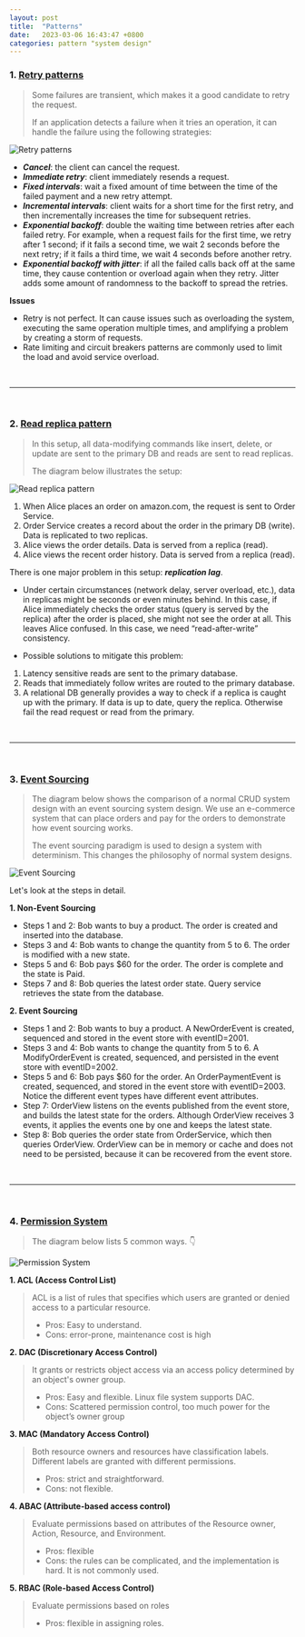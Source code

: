 ```yaml
---
layout: post
title:  "Patterns"
date:   2023-03-06 16:43:47 +0800
categories: pattern "system design"
---
```


### 1. [Retry patterns](https://blog.bytebytego.com/p/retry-patterns-episode-9?s=r)

> Some failures are transient, which makes it a good candidate to retry the request.
>
> If an application detects a failure when it tries an operation, it can handle the failure using the following strategies:

![Retry patterns](https://substackcdn.com/image/fetch/f_auto,q_auto:good,fl_progressive:steep/https%3A%2F%2Fbucketeer-e05bbc84-baa3-437e-9518-adb32be77984.s3.amazonaws.com%2Fpublic%2Fimages%2F8909aa28-5822-4347-862b-000bd334d8b6_2403x1140.jpeg)

- ***Cancel***: the client can cancel the request. 
- ***Immediate retry***: client immediately resends a request.
- ***Fixed intervals***: wait a fixed amount of time between the time of the failed payment and a new retry attempt.
- ***Incremental intervals***: client waits for a short time for the first retry, and then incrementally increases the time for subsequent retries.
- ***Exponential backoff***: double the waiting time between retries after each failed retry. For example, when a request fails for the first time, we retry after 1 second; if it fails a second time, we wait 2 seconds before the next retry; if it fails a third time, we wait 4 seconds before another retry.
- ***Exponential backoff with jitter***: if all the failed calls back off at the same time, they cause contention or overload again when they retry. Jitter adds some amount of randomness to the backoff to spread the retries.

**Issues**

- Retry is not perfect. It can cause issues such as overloading the system, executing the same operation multiple times, and amplifying a problem by creating a storm of requests.
- Rate limiting and circuit breakers patterns are commonly used to limit the load and avoid service overload.

<br/>

---

<br/>

### 2. [Read replica pattern](https://blog.bytebytego.com/p/read-replica-pattern?utm_source=%2Fsearch%2FRetry%2520patterns&utm_medium=reader2)

> In this setup, all data-modifying commands like insert, delete, or update are sent to the primary DB and reads are sent to read replicas.
> 
> The diagram below illustrates the setup: 

![Read replica pattern](https://substackcdn.com/image/fetch/f_auto,q_auto:good,fl_progressive:steep/https%3A%2F%2Fbucketeer-e05bbc84-baa3-437e-9518-adb32be77984.s3.amazonaws.com%2Fpublic%2Fimages%2F310babaa-4a78-47ec-a925-125ab9b19a71_1536x1572.png)

1. When Alice places an order on amazon.com, the request is sent to Order Service. 
2. Order Service creates a record about the order in the primary DB (write). Data is replicated to two replicas.
3. Alice views the order details. Data is served from a replica (read).
4. Alice views the recent order history. Data is served from a replica (read).

There is one major problem in this setup: ***replication lag***.

- Under certain circumstances (network delay, server overload, etc.), data in replicas might be seconds or even minutes behind. In this case, if Alice immediately checks the order status (query is served by the replica) after the order is placed, she might not see the order at all. This leaves Alice confused. In this case, we need “read-after-write” consistency.

- Possible solutions to mitigate this problem:
1. Latency sensitive reads are sent to the primary database.
2. Reads that immediately follow writes are routed to the primary database.
3. A relational DB generally provides a way to check if a replica is caught up with the primary. If data is up to date, query the replica. Otherwise fail the read request or read from the primary.

<br/>

---

<br/>

### 3. [Event Sourcing](https://twitter.com/alexxubyte/status/1539999422485913600)

> The diagram below shows the comparison of a normal CRUD system design with an event sourcing system design. 
> We use an e-commerce system that can place orders and pay for the orders to demonstrate how event sourcing works.
>
> The event sourcing paradigm is used to design a system with determinism.
> This changes the philosophy of normal system designs.

![Event Sourcing](https://pbs.twimg.com/media/FV8tT04VUAE0ms_?format=jpg&name=4096x4096)

Let's look at the steps in detail.

**1. Non-Event Sourcing**

- Steps 1 and 2: Bob wants to buy a product. The order is created and inserted into the database.
- Steps 3 and 4: Bob wants to change the quantity from 5 to 6. The order is modified with a new state.
- Steps 5 and 6: Bob pays $60 for the order. The order is complete and the state is Paid.
- Steps 7 and 8: Bob queries the latest order state. Query service retrieves the state from the database.

**2. Event Sourcing**

- Steps 1 and 2: Bob wants to buy a product. A NewOrderEvent is created, sequenced and stored in the event store with eventID=2001.
- Steps 3 and 4: Bob wants to change the quantity from 5 to 6. A ModifyOrderEvent is created, sequenced, and persisted in the event store with eventID=2002.
- Steps 5 and 6: Bob pays $60 for the order. An OrderPaymentEvent is created, sequenced, and stored in the event store with eventID=2003. Notice the different event types have different event attributes.
- Step 7: OrderView listens on the events published from the event store, and builds the latest state for the orders. Although OrderView receives 3 events, it applies the events one by one and keeps the latest state.
- Step 8: Bob queries the order state from OrderService, which then queries OrderView. OrderView can be in memory or cache and does not need to be persisted, because it can be recovered from the event store.

<br/>

---

<br/>

### 4. [Permission System](https://twitter.com/alexxubyte/status/1570077278104875008)

> The diagram below lists 5 common ways. 👇

![Permission System](https://pbs.twimg.com/media/FcoI9DLaAAACz7k?format=jpg&name=4096x4096)

**1. ACL (Access Control List)**
> ACL is a list of rules that specifies which users are granted or denied access to a particular resource.
> - Pros: Easy to understand.
> - Cons: error-prone, maintenance cost is high

**2. DAC (Discretionary Access Control)**
> It grants or restricts object access via an access policy determined by an object's owner group.
> - Pros: Easy and flexible. Linux file system supports DAC.
> - Cons: Scattered permission control, too much power for the object’s owner group

**3. MAC (Mandatory Access Control)**
> Both resource owners and resources have classification labels. Different labels are granted with different permissions.
> - Pros: strict and straightforward.
> - Cons: not flexible.

**4. ABAC (Attribute-based access control)**
> Evaluate permissions based on attributes of the Resource owner, Action, Resource, and Environment.
> - Pros: flexible
> - Cons: the rules can be complicated, and the implementation is hard. It is not commonly used.

**5. RBAC (Role-based Access Control)**
> Evaluate permissions based on roles
> - Pros: flexible in assigning roles.